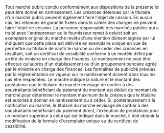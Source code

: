 
Tout marché public conclu conformément aux dispositions de la présente
loi peut être donné en nantissement. Les créances détenues par le
titulaire d'un marché public peuvent également faire l'objet de
cession.
En aucun cas, les retenues de garantie fixées dans le cahier des charges
ne peuvent faire l'objet de cession.
La personne responsable des marchés publics qui a traité avec
l'entrepreneur ou le fournisseur remet à celuici soit un exemplaire
original du marché revêtu d'une mention dûment signée par lui indiquant
que cette pièce est délivrée en exemplaire unique en vue de permettre au
titulaire de nantir le marché ou de céder des créances en résultant,
soit un certificat de cessibilité conforme à un modèle défini par arrêté
du ministre en charge des finances.
Le nantissement ne peut être effectué qu'auprès d'un établissement ou
d'un groupement bancaire agréé par le ministre en charge des finances.
Les formalités de publicité prévues par la réglementation en vigueur sur
le nantissement doivent dans tous les cas être respectées.
Le marché indique la nature et le montant des prestations que le
titulaire du marché envisage de confier à des soustraitants bénéficiant
du paiement du montant est déduit du montant du marché pour déterminer
le montant maximum de la créance que le titulaire est autorisé à donner
en nantissement ou à céder.
Si, postérieurement à la notification du marché, le titulaire du marché
envisage de confier à des soustraitants bénéficiant du paiement direct,
l'exécution de prestations pour un montant supérieur à celui qui est
indiqué dans le marché, il doit obtenir la modification de la formule
d'exemplaire unique ou du certificat de cessibilité.